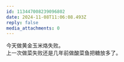 ```yaml
---
id: 113447008239096802
date: 2024-11-08T11:06:08.493Z
reply: false
media_attachments: 0
---
```


今天做黄金玉米烙失败。  
上一次做菜失败还是几年前做酸菜鱼把糖放多了。

